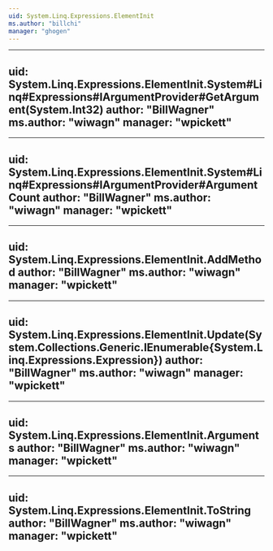 ```yaml
---
uid: System.Linq.Expressions.ElementInit
ms.author: "billchi"
manager: "ghogen"
---
```


---
uid: System.Linq.Expressions.ElementInit.System#Linq#Expressions#IArgumentProvider#GetArgument(System.Int32)
author: "BillWagner"
ms.author: "wiwagn"
manager: "wpickett"
---

---
uid: System.Linq.Expressions.ElementInit.System#Linq#Expressions#IArgumentProvider#ArgumentCount
author: "BillWagner"
ms.author: "wiwagn"
manager: "wpickett"
---

---
uid: System.Linq.Expressions.ElementInit.AddMethod
author: "BillWagner"
ms.author: "wiwagn"
manager: "wpickett"
---

---
uid: System.Linq.Expressions.ElementInit.Update(System.Collections.Generic.IEnumerable{System.Linq.Expressions.Expression})
author: "BillWagner"
ms.author: "wiwagn"
manager: "wpickett"
---

---
uid: System.Linq.Expressions.ElementInit.Arguments
author: "BillWagner"
ms.author: "wiwagn"
manager: "wpickett"
---

---
uid: System.Linq.Expressions.ElementInit.ToString
author: "BillWagner"
ms.author: "wiwagn"
manager: "wpickett"
---
